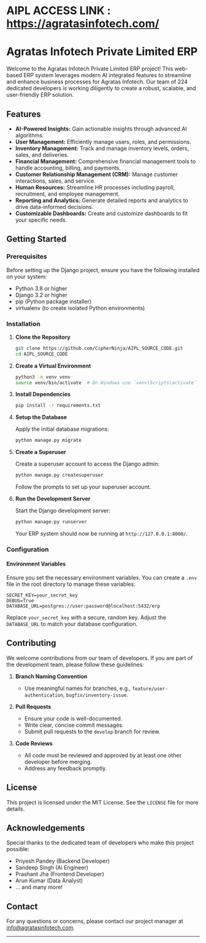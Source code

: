 # AIPL ACCESS LINK : https://agratasinfotech.com/
# Agratas Infotech Private Limited ERP

Welcome to the Agratas Infotech Private Limited ERP project! This web-based ERP system leverages modern AI integrated features to streamline and enhance business processes for Agratas Infotech. Our team of 224 dedicated developers is working diligently to create a robust, scalable, and user-friendly ERP solution.

## Features

- **AI-Powered Insights:** Gain actionable insights through advanced AI algorithms.
- **User Management:** Efficiently manage users, roles, and permissions.
- **Inventory Management:** Track and manage inventory levels, orders, sales, and deliveries.
- **Financial Management:** Comprehensive financial management tools to handle accounting, billing, and payments.
- **Customer Relationship Management (CRM):** Manage customer interactions, sales, and service.
- **Human Resources:** Streamline HR processes including payroll, recruitment, and employee management.
- **Reporting and Analytics:** Generate detailed reports and analytics to drive data-informed decisions.
- **Customizable Dashboards:** Create and customize dashboards to fit your specific needs.

## Getting Started

### Prerequisites

Before setting up the Django project, ensure you have the following installed on your system:

- Python 3.8 or higher
- Django 3.2 or higher
- pip (Python package installer)
- virtualenv (to create isolated Python environments)

### Installation

1. **Clone the Repository**

   ```bash
   git clone https://github.com/CipherNinja/AIPL_SOURCE_CODE.git
   cd AIPL_SOURCE_CODE
   ```

2. **Create a Virtual Environment**

   ```bash
   python3 -m venv venv
   source venv/bin/activate  # On Windows use `venv\Scripts\activate`
   ```

3. **Install Dependencies**

   ```bash
   pip install -r requirements.txt
   ```

4. **Setup the Database**

   Apply the initial database migrations:

   ```bash
   python manage.py migrate
   ```

5. **Create a Superuser**

   Create a superuser account to access the Django admin:

   ```bash
   python manage.py createsuperuser
   ```

   Follow the prompts to set up your superuser account.

6. **Run the Development Server**

   Start the Django development server:

   ```bash
   python manage.py runserver
   ```

   Your ERP system should now be running at `http://127.0.0.1:8000/`.

### Configuration

#### Environment Variables

Ensure you set the necessary environment variables. You can create a `.env` file in the root directory to manage these variables:

```plaintext
SECRET_KEY=your_secret_key
DEBUG=True
DATABASE_URL=postgres://user:password@localhost:5432/erp
```

Replace `your_secret_key` with a secure, random key. Adjust the `DATABASE_URL` to match your database configuration.

## Contributing

We welcome contributions from our team of developers. If you are part of the development team, please follow these guidelines:

1. **Branch Naming Convention**
   - Use meaningful names for branches, e.g., `feature/user-authentication`, `bugfix/inventory-issue`.

2. **Pull Requests**
   - Ensure your code is well-documented.
   - Write clear, concise commit messages.
   - Submit pull requests to the `develop` branch for review.

3. **Code Reviews**
   - All code must be reviewed and approved by at least one other developer before merging.
   - Address any feedback promptly.

## License

This project is licensed under the MIT License. See the `LICENSE` file for more details.

## Acknowledgements

Special thanks to the dedicated team of developers who make this project possible:

- Priyesh Pandey (Backend Developer)
- Sandeep Singh (Ai Engineer)
- Prashant Jha (Frontend Developer)
- Arun Kumar (Data Analyst)
- ... and many more!

## Contact

For any questions or concerns, please contact our project manager at [info@agratasinfotech.com](mailto:info@agratasinfotech.com).

---
